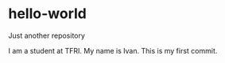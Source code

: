 # hello-world
Just another repository

I am a student at TFRI.
My name is Ivan.
This is my first commit.
